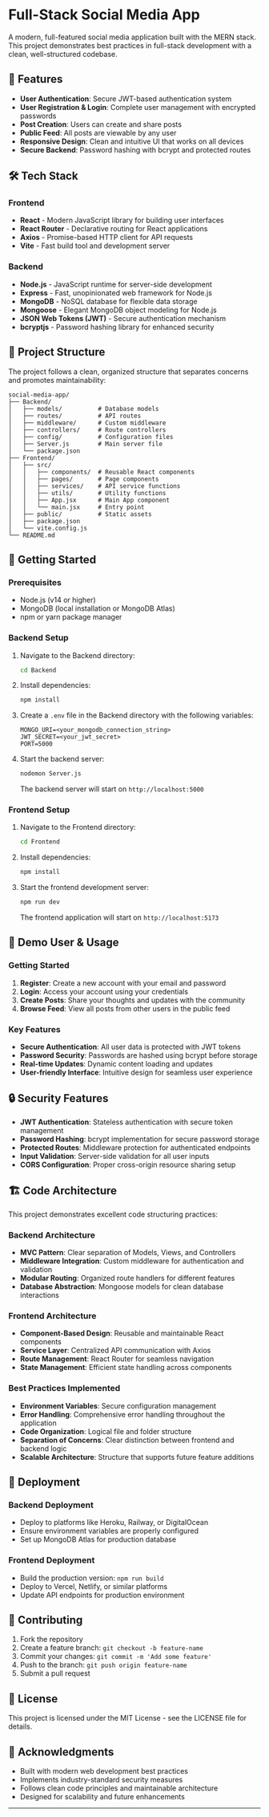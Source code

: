 # Full-Stack Social Media App

A modern, full-featured social media application built with the MERN stack. This project demonstrates best practices in full-stack development with a clean, well-structured codebase.

## 🚀 Features

- **User Authentication**: Secure JWT-based authentication system
- **User Registration & Login**: Complete user management with encrypted passwords
- **Post Creation**: Users can create and share posts
- **Public Feed**: All posts are viewable by any user
- **Responsive Design**: Clean and intuitive UI that works on all devices
- **Secure Backend**: Password hashing with bcrypt and protected routes

## 🛠️ Tech Stack

### Frontend
- **React** - Modern JavaScript library for building user interfaces
- **React Router** - Declarative routing for React applications
- **Axios** - Promise-based HTTP client for API requests
- **Vite** - Fast build tool and development server

### Backend
- **Node.js** - JavaScript runtime for server-side development
- **Express** - Fast, unopinionated web framework for Node.js
- **MongoDB** - NoSQL database for flexible data storage
- **Mongoose** - Elegant MongoDB object modeling for Node.js
- **JSON Web Tokens (JWT)** - Secure authentication mechanism
- **bcryptjs** - Password hashing library for enhanced security

## 📁 Project Structure

The project follows a clean, organized structure that separates concerns and promotes maintainability:

```
social-media-app/
├── Backend/
│   ├── models/          # Database models
│   ├── routes/          # API routes
│   ├── middleware/      # Custom middleware
│   ├── controllers/     # Route controllers
│   ├── config/          # Configuration files
│   ├── Server.js        # Main server file
│   └── package.json
├── Frontend/
│   ├── src/
│   │   ├── components/  # Reusable React components
│   │   ├── pages/       # Page components
│   │   ├── services/    # API service functions
│   │   ├── utils/       # Utility functions
│   │   ├── App.jsx      # Main App component
│   │   └── main.jsx     # Entry point
│   ├── public/          # Static assets
│   ├── package.json
│   └── vite.config.js
└── README.md
```

## 🚦 Getting Started

### Prerequisites

- Node.js (v14 or higher)
- MongoDB (local installation or MongoDB Atlas)
- npm or yarn package manager

### Backend Setup

1. Navigate to the Backend directory:
   ```bash
   cd Backend
   ```

2. Install dependencies:
   ```bash
   npm install
   ```

3. Create a `.env` file in the Backend directory with the following variables:
   ```env
   MONGO_URI=<your_mongodb_connection_string>
   JWT_SECRET=<your_jwt_secret>
   PORT=5000
   ```

4. Start the backend server:
   ```bash
   nodemon Server.js
   ```

   The backend server will start on `http://localhost:5000`

### Frontend Setup

1. Navigate to the Frontend directory:
   ```bash
   cd Frontend
   ```

2. Install dependencies:
   ```bash
   npm install
   ```

3. Start the frontend development server:
   ```bash
   npm run dev
   ```

   The frontend application will start on `http://localhost:5173`

## 👤 Demo User & Usage

### Getting Started
1. **Register**: Create a new account with your email and password
2. **Login**: Access your account using your credentials
3. **Create Posts**: Share your thoughts and updates with the community
4. **Browse Feed**: View all posts from other users in the public feed

### Key Features
- **Secure Authentication**: All user data is protected with JWT tokens
- **Password Security**: Passwords are hashed using bcrypt before storage
- **Real-time Updates**: Dynamic content loading and updates
- **User-friendly Interface**: Intuitive design for seamless user experience

## 🔒 Security Features

- **JWT Authentication**: Stateless authentication with secure token management
- **Password Hashing**: bcrypt implementation for secure password storage
- **Protected Routes**: Middleware protection for authenticated endpoints
- **Input Validation**: Server-side validation for all user inputs
- **CORS Configuration**: Proper cross-origin resource sharing setup

## 🏗️ Code Architecture

This project demonstrates excellent code structuring practices:

### Backend Architecture
- **MVC Pattern**: Clear separation of Models, Views, and Controllers
- **Middleware Integration**: Custom middleware for authentication and validation
- **Modular Routing**: Organized route handlers for different features
- **Database Abstraction**: Mongoose models for clean database interactions

### Frontend Architecture
- **Component-Based Design**: Reusable and maintainable React components
- **Service Layer**: Centralized API communication with Axios
- **Route Management**: React Router for seamless navigation
- **State Management**: Efficient state handling across components

### Best Practices Implemented
- **Environment Variables**: Secure configuration management
- **Error Handling**: Comprehensive error handling throughout the application
- **Code Organization**: Logical file and folder structure
- **Separation of Concerns**: Clear distinction between frontend and backend logic
- **Scalable Architecture**: Structure that supports future feature additions

## 🚀 Deployment

### Backend Deployment
- Deploy to platforms like Heroku, Railway, or DigitalOcean
- Ensure environment variables are properly configured
- Set up MongoDB Atlas for production database

### Frontend Deployment
- Build the production version: `npm run build`
- Deploy to Vercel, Netlify, or similar platforms
- Update API endpoints for production environment

## 🤝 Contributing

1. Fork the repository
2. Create a feature branch: `git checkout -b feature-name`
3. Commit your changes: `git commit -m 'Add some feature'`
4. Push to the branch: `git push origin feature-name`
5. Submit a pull request

## 📝 License

This project is licensed under the MIT License - see the LICENSE file for details.

## 🙏 Acknowledgments

- Built with modern web development best practices
- Implements industry-standard security measures
- Follows clean code principles and maintainable architecture
- Designed for scalability and future enhancements

---

